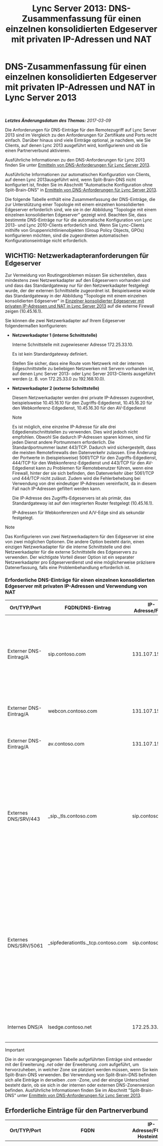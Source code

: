 ﻿---
title: 'Lync Server 2013: DNS-Zusammenfassung für einen einzelnen konsolidierten Edgeserver mit privaten IP-Adressen und NAT'
TOCTitle: DNS-Zusammenfassung für einen einzelnen konsolidierten Edgeserver mit privaten IP-Adressen und NAT
ms:assetid: a7e5d792-f397-45e5-af85-20d0f4bf405f
ms:mtpsurl: https://technet.microsoft.com/de-de/library/Gg412787(v=OCS.15)
ms:contentKeyID: 49295014
ms.date: 03/09/2017
mtps_version: v=OCS.15
ms.translationtype: HT
---

# DNS-Zusammenfassung für einen einzelnen konsolidierten Edgeserver mit privaten IP-Adressen und NAT in Lync Server 2013

 

_**Letztes Änderungsdatum des Themas:** 2017-03-09_

Die Anforderungen für DNS-Einträge für den Remotezugriff auf Lync Server 2013 sind im Vergleich zu den Anforderungen für Zertifikate und Ports recht einfach. Darüber hinaus sind viele Einträge optional, je nachdem, wie Sie Clients, auf denen Lync 2013 ausgeführt wird, konfigurieren und ob Sie einen Partnerverbund aktivieren.

Ausführliche Informationen zu den DNS-Anforderungen für Lync 2013 finden Sie unter [Ermitteln von DNS-Anforderungen für Lync Server 2013](lync-server-2013-determine-dns-requirements.md).

Ausführliche Informationen zur automatischen Konfiguration von Clients, auf denen Lync 2013ausgeführt wird, wenn Split-Brain-DNS nicht konfiguriert ist, finden Sie im Abschnitt "Automatische Konfiguration ohne Split-Brain-DNS" in [Ermitteln von DNS-Anforderungen für Lync Server 2013](lync-server-2013-determine-dns-requirements.md).

Die folgende Tabelle enthält eine Zusammenfassung der DNS-Einträge, die zur Unterstützung einer Topologie mit einem einzelnen konsolidierten Edgeserver erforderlich sind, wie sie in der Abbildung "Topologie mit einem einzelnen konsolidierten Edgeserver" gezeigt wird. Beachten Sie, dass bestimmte DNS-Einträge nur für die automatische Konfiguration von Lync 2013- und Lync 2010-Clients erforderlich sind. Wenn Sie Lync-Clients mithilfe von Gruppenrichtlinienobjekten (Group Policy Objects, GPOs) konfigurieren möchten, sind die zugeordneten automatischen Konfigurationseinträge nicht erforderlich.

## WICHTIG: Netzwerkadapteranforderungen für Edgeserver

Zur Vermeidung von Routingproblemen müssen Sie sicherstellen, dass mindestens zwei Netzwerkadapter auf den Edgeservern vorhanden sind und dass das Standardgateway nur für den Netzwerkadapter festgelegt wurde, der der externen Schnittstelle zugeordnet ist. Beispielsweise würde das Standardgateway in der Abbildung "Topologie mit einem einzelnen konsolidierten Edgeserver" in [Einzelner konsolidierter Edgeserver mit privaten IP-Adressen und NAT in Lync Server 2013](lync-server-2013-single-consolidated-edge-with-private-ip-addresses-and-nat.md) auf die externe Firewall zeigen (10.45.16.1).

Sie können die zwei Netzwerkadapter auf Ihrem Edgeserver folgendermaßen konfigurieren:

  - **Netzwerkadapter 1 (interne Schnittstelle)**
    
    Interne Schnittstelle mit zugewiesener Adresse 172.25.33.10.
    
    Es ist kein Standardgateway definiert.
    
    Stellen Sie sicher, dass eine Route vom Netzwerk mit der internen Edgeschnittstelle zu beliebigen Netzwerken mit Servern vorhanden ist, auf denen Lync Server 2013- oder Lync Server 2013-Clients ausgeführt werden (z. B. von 172.25.33.0 zu 192.168.10.0).

  - **Netzwerkadapter 2 (externe Schnittstelle)**
    
    Diesem Netzwerkadapter werden drei private IP-Adressen zugeordnet, beispielsweise 10.45.16.10 für den Zugriffs-Edgedienst, 10.45.16.20 für den Webkonferenz-Edgedienst, 10.45.16.30 für den AV-Edgedienst
    

    > [!NOTE]
    > Es ist möglich, eine einzelne IP-Adresse für alle drei Edgedienstschnittstellen zu verwenden. Dies wird jedoch nicht empfohlen. Obwohl Sie dadurch IP-Adressen sparen können, sind für jeden Dienst andere Portnummern erforderlich. Die Standardportnummer lautet 443/TCP. Dadurch wird sichergestellt, dass die meisten Remotefirewalls den Datenverkehr zulassen. Eine Änderung der Portwerte in (beispielsweise) 5061/TCP für den Zugriffs-Edgedienst, 444/TCP für den Webkonferenz-Edgedienst und 443/TCP für den AV-Edgedienst kann zu Problemen für Remotebenutzer führen, wenn eine Firewall, hinter der sie sich befinden, den Datenverkehr über 5061/TCP und 444/TCP nicht zulässt. Zudem wird die Fehlerbehebung bei Verwendung von drei eindeutiger IP-Adressen vereinfacht, da in diesem Fall nach IP-Adressen gefiltert werden kann.

    
    Die IP-Adresse des Zugriffs-Edgeservers ist als primär, das Standardgateway ist auf den integrierten Router festgelegt (10.45.16.1).
    
    IP-Adressen für Webkonferenzen und A/V-Edge sind als sekundär festgelegt.


> [!NOTE]
> Das Konfigurieren von zwei Netzwerkadaptern für den Edgeserver ist eine von zwei möglichen Optionen. Die andere Option besteht darin, einen einzigen Netzwerkadapter für die interne Schnittstelle und drei Netzwerkadapter für die externe Schnittstelle des Edgeservers zu verwenden. Der wichtigste Vorteil dieser Option ist ein separater Netzwerkadapter pro Edgeserverdienst und eine möglicherweise präzisere Datenerfassung, falls eine Problembehandlung erforderlich ist.



### Erforderliche DNS-Einträge für einen einzelnen konsolidierten Edgeserver mit privaten IP-Adressen und Verwendung von NAT

<table>
<colgroup>
<col style="width: 25%" />
<col style="width: 25%" />
<col style="width: 25%" />
<col style="width: 25%" />
</colgroup>
<thead>
<tr class="header">
<th>Ort/TYP/Port</th>
<th>FQDN/DNS-Eintrag</th>
<th>IP-Adresse/FQDN</th>
<th>Zugeordnet zu/Kommentar</th>
</tr>
</thead>
<tbody>
<tr class="odd">
<td><p>Externer DNS-Eintrag/A</p></td>
<td><p>sip.contoso.com</p></td>
<td><p>131.107.155.10</p></td>
<td><p>Externe Schnittstelle des Zugriffs-Edgeservers (Contoso). Wiederholen Sie den Vorgang ggf. für alle SIP-Domänen mit für Lync aktivierten Benutzern.</p></td>
</tr>
<tr class="even">
<td><p>Externer DNS-Eintrag/A</p></td>
<td><p>webcon.contoso.com</p></td>
<td><p>131.107.155.20</p></td>
<td><p>Externe Schnittstelle des Edgeservers für Webkonferenzen</p></td>
</tr>
<tr class="odd">
<td><p>Externer DNS-Eintrag/A</p></td>
<td><p>av.contoso.com</p></td>
<td><p>131.107.155.30</p></td>
<td><p>Externe Schnittstelle des A/V-Edgeservers</p></td>
</tr>
<tr class="even">
<td><p>Externes DNS/SRV/443</p></td>
<td><p>_sip._tls.contoso.com</p></td>
<td><p>sip.contoso.com</p></td>
<td><p>Externe Schnittstelle des Zugriffs-Edgeservers. Für die externe Funktion der automatischen Konfiguration von Lync 2013- und Lync 2010-Clients erforderlich. Wiederholen Sie den Vorgang ggf. für alle SIP-Domänen mit für Lync aktivierten Benutzern.</p></td>
</tr>
<tr class="odd">
<td><p>Externes DNS/SRV/5061</p></td>
<td><p>_sipfederationtls._tcp.contoso.com</p></td>
<td><p>sip.contoso.com</p></td>
<td><p>Externe Schnittstelle des SIP-Zugriffs-Edgeservers. Erforderlich für die automatische DNS-Suche von Verbundpartnern, bezeichnet als &quot;Zugelassene SIP-Domäne&quot; (in Vorgängerversionen als erweiterter Verbund bezeichnet). Wiederholen Sie den Vorgang ggf. für alle SIP-Domänen mit für Lync aktivierten Benutzern.</p></td>
</tr>
<tr class="even">
<td><p>Internes DNS/A</p></td>
<td><p>lsedge.contoso.net</p></td>
<td><p>172.25.33.10</p></td>
<td><p>Interne Schnittstelle des konsolidierten Edgeservers</p></td>
</tr>
</tbody>
</table>



> [!IMPORTANT]
> Die in der vorangegangenen Tabelle aufgeführten Einträge sind entweder mit der Erweiterung <EM>.net</EM> oder der Erweiterung <EM>.com</EM> aufgeführt, um hervorzuheben, in welcher Zone sie platziert werden müssen, wenn Sie kein Split-Brain-DNS verwenden. Bei Verwendung von Split-Brain-DNS befinden sich alle Einträge in derselben <EM>.com</EM> -Zone, und der einzige Unterschied besteht darin, ob sie sich in der internen oder externen DNS-Zonenversion befinden. Ausführliche Informationen finden Sie im Abschnitt "Split-Brain-DNS" unter <A href="lync-server-2013-determine-dns-requirements.md">Ermitteln von DNS-Anforderungen für Lync Server 2013</A>.



## Erforderliche Einträge für den Partnerverbund


<table>
<colgroup>
<col style="width: 25%" />
<col style="width: 25%" />
<col style="width: 25%" />
<col style="width: 25%" />
</colgroup>
<thead>
<tr class="header">
<th>Ort/TYP/Port</th>
<th>FQDN</th>
<th>IP-Adresse/FQDN-Hosteintrag</th>
<th>Zugeordnet zu/Kommentar</th>
</tr>
</thead>
<tbody>
<tr class="odd">
<td><p>Externes DNS/SRV/5061</p></td>
<td><p>_sipfederationtls._tcp.contoso.com</p></td>
<td><p>sip.contoso.com</p></td>
<td><p>Externe Schnittstelle des SIP-Zugriffs-Edgeservers. Erforderlich für die automatische DNS-Suche Ihres Verbunds nach weiteren potenziellen Verbundpartnern, bezeichnet als &quot;Zugelassene SIP-Domäne&quot; (in Vorgängerversionen als erweiterter Verbund bezeichnet). Wiederholen Sie den Vorgang ggf. für alle SIP-Domänen mit für Lync aktivierten Benutzern.</p>
<div>

> [!IMPORTANT]
> Dieser SRV-Eintrag ist für die Mobilität und das Clearing House für Pushbenachrichtigungen erforderlich


</div></td>
</tr>
</tbody>
</table>


## DNS-Zusammenfassung - Verbindung mit öffentlichen Chatdiensten


<table>
<colgroup>
<col style="width: 25%" />
<col style="width: 25%" />
<col style="width: 25%" />
<col style="width: 25%" />
</colgroup>
<thead>
<tr class="header">
<th>Ort/TYP/Port</th>
<th>FQDN/DNS-Eintrag</th>
<th>IP-Adresse/FQDN</th>
<th>Zugeordnet zu/Kommentar</th>
</tr>
</thead>
<tbody>
<tr class="odd">
<td><p>Externer DNS-Eintrag/A</p></td>
<td><p>sip.contoso.com</p></td>
<td><p>Zugriffs-Edgedienst-Schnittstelle</p></td>
<td><p>Externe Schnittstelle des Zugriffs-Edgeservers (Contoso). Wiederholen Sie den Vorgang ggf. für alle SIP-Domänen mit für Lync aktivierten Benutzern.</p></td>
</tr>
</tbody>
</table>


## DNS-Zusammenfassung für XMPP (Extensible Messaging and Presence Protocol)


<table>
<colgroup>
<col style="width: 25%" />
<col style="width: 25%" />
<col style="width: 25%" />
<col style="width: 25%" />
</colgroup>
<thead>
<tr class="header">
<th>Ort/TYP/Port</th>
<th>FQDN</th>
<th>IP-Adresse/FQDN-Hosteintrag</th>
<th>Zugeordnet zu/Kommentar</th>
</tr>
</thead>
<tbody>
<tr class="odd">
<td><p>Externes DNS/SRV/5269</p></td>
<td><p>_xmpp-server._tcp.contoso.com</p></td>
<td><p>xmpp.contoso.com</p></td>
<td><p>Externe Schnittstelle des XMPP-Proxys für den Zugriffs-Edgedienst oder Edgepool. Wiederholen Sie den Vorgang ggf. für alle internen SIP-Domänen mit für Lync aktivierten Benutzern, bei denen der Kontakt mit XMPP-Kontakten über die Konfiguration der externen Zugriffsrichtlinie per globaler Richtlinie, Richtlinie des Standorts, an dem sich der Benutzer befindet, oder per Benutzerrichtlinie zulässig ist, die auf den für Lync aktivierten Benutzer angewendet wird. Eine zulässige XMPP-Domäne muss zudem in der XMPP-Verbundpartnerrichtlinie konfiguriert werden. Siehe Themen in <strong>Siehe auch</strong> für weitere Einzelheiten</p></td>
</tr>
<tr class="even">
<td><p>Externer DNS-Eintrag/A</p></td>
<td><p>xmpp.contoso.com (Beispiel)</p></td>
<td><p>IP-Adresse des Zugriffs-Edgediensts auf Ihrem Edgeserver oder Edgepool, von dem der XMPP-Proxy gehostet wird</p></td>
<td><p>Verweist auf den Zugriffs-Edgedienst oder Edgepool, von dem der XMPP-Proxydienst gehostet wird. In der Regel verweist der von Ihnen erstellte SRV-Eintrag auf diesen Hosteintrag (A oder AAAA).</p></td>
</tr>
</tbody>
</table>

